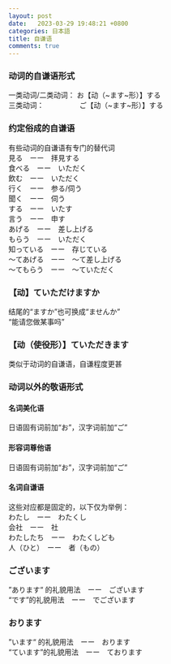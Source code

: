 ```yaml
---
layout: post
date:   2023-03-29 19:48:21 +0800
categories: 日本語
title: 自谦语
comments: true
---
```


### 动词的自谦语形式

一类动词/二类动词： お【动（~ます~形）】する  
三类动词：　　　　　ご【动（~ます~形）】する  

### 约定俗成的自谦语

有些动词的自谦语有专门的替代词  
見る　ーー　拝見する  
食べる　ーー　いただく  
飲む　ーー　いただく  
行く　ーー　参る/伺う  
聞く　ーー　伺う  
する　ーー　いたす  
言う　ーー　申す  
あげる　ーー　差し上げる  
もらう　ーー　いただく  
知っている　ーー　存じている  
～てあげる　ーー　～て差し上げる  
～てもらう　ーー　～ていただく  

### 【动】ていただけますか

结尾的“ますか”也可换成“ませんか”  
“能请您做某事吗”  

### 【动（使役形）】ていただきます

类似于动词的自谦语，自谦程度更甚  

### 动词以外的敬语形式

#### 名词美化语

日语固有词前加“お”，汉字词前加“ご”  

#### 形容词尊他语

日语固有词前加“お”，汉字词前加“ご”  

#### 名词自谦语

这些对应都是固定的，以下仅为举例：  
わたし　ーー　わたくし  
会社　ーー　社  
わたしたち　ーー　わたくしども  
人（ひと）　ーー　者（もの）  

### ございます

”あります“ 的礼貌用法　ーー　ございます  
“です”的礼貌用法　ーー　でございます  

### おります

”います“ 的礼貌用法　ーー　おります  
“ています”的礼貌用法　ーー　ております  